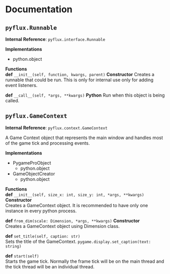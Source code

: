# Documentation

## `pyflux.Runnable`
**Internal Reference**: `pyflux.interface.Runnable`<br>

**Implementations**
- python.object

**Functions**<br>
**def** `__init__(self, function, kwargs, parent)` **Constructor**
Creates a runnable that could be run. This is only for internal use only for adding event listeners.

**def** `__call__(self, *args, **kwargs)` **Python**
Run when this object is being called.

## `pyflux.GameContext`
**Internal Reference**: `pyflux.context.GameContext`<br>

A Game Context object that represents the main window and handles most of the game tick and processing events.

**Implementations**
- PygameProObject
  - python.object
- GameObjectCreator
  - python.object

**Functions**<br>
**def** `__init__(self, size_x: int, size_y: int, *args, **kwargs)` **Constructor**<br>
Creates a GameContext object. It is recommended to have only one instance in every python process.

**def** `from_dim(scale: Dimension, *args, **kwargs)` **Constructor**<br>
Creates a GameContext object using Dimension class.

**def** `set_title(self, caption: str)`<br>
Sets the title of the GameContext. `pygame.display.set_caption(text: string)`

**def** `start(self)`<br>
Starts the game tick. Normally the frame tick will be on the main thread and the tick thread will be an individual thread.


